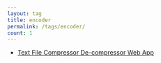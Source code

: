```yaml
---
layout: tag
title: encoder
permalink: /tags/encoder/
count: 1
---
```


- [Text File Compressor De-compressor Web App](https://samirpaulb.github.io/blog-jekyll/posts/text-file-compressor-de-compressor-web-app/)
